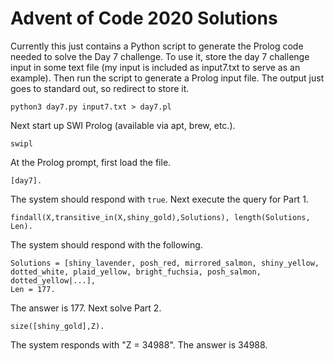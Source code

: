 # Advent of Code 2020 Solutions

Currently this just contains a Python script to generate the Prolog code needed to solve the Day 7 challenge.
To use it, store the day 7 challenge input in some text file (my input is included as input7.txt to serve as an example).
Then run the script to generate a Prolog input file.  The output just goes to standard out, so redirect to store it.
```
python3 day7.py input7.txt > day7.pl
```
Next start up SWI Prolog (available via apt, brew, etc.).
```
swipl
```
At the Prolog prompt, first load the file.
```
[day7].
```
The system should respond with `true`.  Next execute the query for Part 1.
```
findall(X,transitive_in(X,shiny_gold),Solutions), length(Solutions, Len).
```
The system should respond with the following.
```
Solutions = [shiny_lavender, posh_red, mirrored_salmon, shiny_yellow, dotted_white, plaid_yellow, bright_fuchsia, posh_salmon, dotted_yellow|...],
Len = 177.
```
The answer is 177.  Next solve Part 2.
```
size([shiny_gold],Z).
```
The system responds with "Z = 34988".  The answer is 34988.